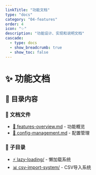 ```yaml
---
linkTitle: "功能文档"
type: "docs"
category: "04-features"
order: 4
icon: "✨"
description: "功能设计、实现和说明文档"
cascade:
  - type: docs
  - show_breadcrumb: true
  - show_toc: false
---
```


# ✨ 功能文档

## 📂 目录内容

### 📄 文档文件
- [📖 features-overview.md](features-overview.md) - 功能概览
- [🔧 config-management.md](config-management.md) - 配置管理

### 📁 子目录
- [⚡ lazy-loading/](lazy-loading/) - 懒加载系统
- [📊 csv-import-system/](csv-import-system/) - CSV导入系统

